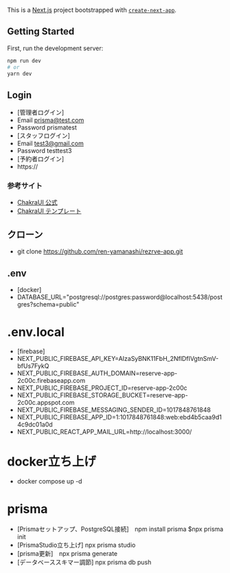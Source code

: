 This is a [Next.js](https://nextjs.org/) project bootstrapped with [`create-next-app`](https://github.com/vercel/next.js/tree/canary/packages/create-next-app).

## Getting Started

First, run the development server:

```bash
npm run dev
# or
yarn dev
```
## Login
- [管理者ログイン]
- Email prisma@test.com
- Password prismatest
- [スタッフログイン]
- Email test3@gmail.com
- Password testtest3
- [予約者ログイン]
- https://
### 参考サイト

- [ChakraUI 公式](https://chakra-ui.com/)
- [ChakraUI テンプレート](https://chakra-templates.dev/page-sections/hero)

## クローン
- git clone https://github.com/ren-yamanashi/rezrve-app.git

## .env
- [docker]
- DATABASE_URL="postgresql://postgres:password@localhost:5438/postgres?schema=public"
# .env.local
- [firebase]
- NEXT_PUBLIC_FIREBASE_API_KEY=AIzaSyBNK11FbH_2NflDfIVgtnSmV-bfUs7FykQ
- NEXT_PUBLIC_FIREBASE_AUTH_DOMAIN=reserve-app-2c00c.firebaseapp.com
- NEXT_PUBLIC_FIREBASE_PROJECT_ID=reserve-app-2c00c
- NEXT_PUBLIC_FIREBASE_STORAGE_BUCKET=reserve-app-2c00c.appspot.com
- NEXT_PUBLIC_FIREBASE_MESSAGING_SENDER_ID=1017848761848
- NEXT_PUBLIC_FIREBASE_APP_ID=1:1017848761848:web:ebd4b5caa9d14c9dc01a0d
- NEXT_PUBLIC_REACT_APP_MAIL_URL=http://localhost:3000/

# docker立ち上げ
- docker compose up -d

# prisma 
- [Prismaセットアップ、PostgreSQL接続]　npm install prisma $npx prisma init 
- [PrismaStudio立ち上げ] npx prisma studio
- [prisma更新]　npx prisma generate 
- [データベーススキマー調節] npx prisma db push




